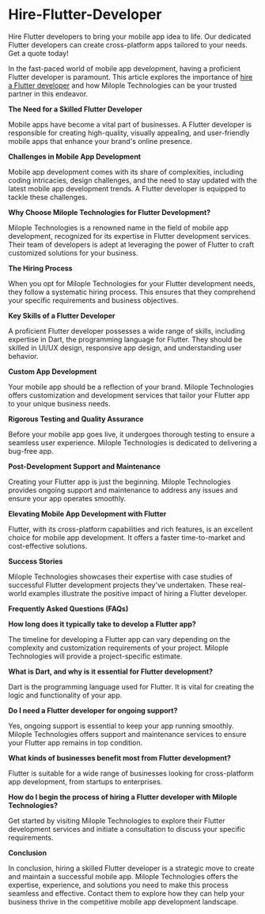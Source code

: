 # Hire-Flutter-Developer
Hire Flutter developers to bring your mobile app idea to life. Our dedicated Flutter developers can create cross-platform apps tailored to your needs. Get a quote today!

In the fast-paced world of mobile app development, having a proficient Flutter developer is paramount. This article explores the importance of [hire a Flutter developer](https://www.milople.com/hire-flutter-developer.html) and how Milople Technologies can be your trusted partner in this endeavor.

**The Need for a Skilled Flutter Developer**

Mobile apps have become a vital part of businesses. A Flutter developer is responsible for creating high-quality, visually appealing, and user-friendly mobile apps that enhance your brand's online presence.

**Challenges in Mobile App Development**

Mobile app development comes with its share of complexities, including coding intricacies, design challenges, and the need to stay updated with the latest mobile app development trends. A Flutter developer is equipped to tackle these challenges.

**Why Choose Milople Technologies for Flutter Development?**

Milople Technologies is a renowned name in the field of mobile app development, recognized for its expertise in Flutter development services. Their team of developers is adept at leveraging the power of Flutter to craft customized solutions for your business.

**The Hiring Process**

When you opt for Milople Technologies for your Flutter development needs, they follow a systematic hiring process. This ensures that they comprehend your specific requirements and business objectives.

**Key Skills of a Flutter Developer**

A proficient Flutter developer possesses a wide range of skills, including expertise in Dart, the programming language for Flutter. They should be skilled in UI/UX design, responsive app design, and understanding user behavior.

**Custom App Development**

Your mobile app should be a reflection of your brand. Milople Technologies offers customization and development services that tailor your Flutter app to your unique business needs.

**Rigorous Testing and Quality Assurance**

Before your mobile app goes live, it undergoes thorough testing to ensure a seamless user experience. Milople Technologies is dedicated to delivering a bug-free app.

**Post-Development Support and Maintenance**

Creating your Flutter app is just the beginning. Milople Technologies provides ongoing support and maintenance to address any issues and ensure your app operates smoothly.

**Elevating Mobile App Development with Flutter**

Flutter, with its cross-platform capabilities and rich features, is an excellent choice for mobile app development. It offers a faster time-to-market and cost-effective solutions.

**Success Stories**

Milople Technologies showcases their expertise with case studies of successful Flutter development projects they've undertaken. These real-world examples illustrate the positive impact of hiring a Flutter developer.

**Frequently Asked Questions (FAQs)**

**How long does it typically take to develop a Flutter app?**

The timeline for developing a Flutter app can vary depending on the complexity and customization requirements of your project. Milople Technologies will provide a project-specific estimate.

**What is Dart, and why is it essential for Flutter development?**

Dart is the programming language used for Flutter. It is vital for creating the logic and functionality of your app.

**Do I need a Flutter developer for ongoing support?**

Yes, ongoing support is essential to keep your app running smoothly. Milople Technologies offers support and maintenance services to ensure your Flutter app remains in top condition.

**What kinds of businesses benefit most from Flutter development?**

Flutter is suitable for a wide range of businesses looking for cross-platform app development, from startups to enterprises.

**How do I begin the process of hiring a Flutter developer with Milople Technologies?**

Get started by visiting Milople Technologies to explore their Flutter development services and initiate a consultation to discuss your specific requirements.

**Conclusion**

In conclusion, hiring a skilled Flutter developer is a strategic move to create and maintain a successful mobile app. Milople Technologies offers the expertise, experience, and solutions you need to make this process seamless and effective. Contact them to explore how they can help your business thrive in the competitive mobile app development landscape.
